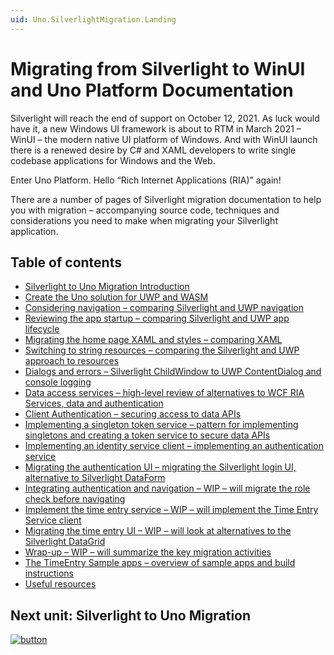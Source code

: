 ```yaml
---
uid: Uno.SilverlightMigration.Landing
---
```


# Migrating from Silverlight to WinUI and Uno Platform Documentation

Silverlight will reach the end of support  on October 12, 2021. As luck would have it, a new Windows UI framework is about to RTM in March 2021 – WinUI – the modern native UI platform of Windows. And with WinUI launch there is a renewed desire by C# and XAML developers to write single codebase applications for Windows and the Web.

Enter Uno Platform. Hello “Rich Internet Applications (RIA)” again!

There are a number of pages of Silverlight migration documentation to help you with migration – accompanying source code, techniques and considerations you need to make when migrating your Silverlight application.

## Table of contents

* [Silverlight to Uno Migration Introduction](00-overview.md)
* [Create the Uno solution for UWP and WASM](01-create-uno-solution.md)
* [Considering navigation – comparing Silverlight and UWP navigation](02-considering-navigation.md)
* [Reviewing the app startup – comparing Silverlight and UWP app lifecycle](03-review-app-startup.md)
* [Migrating the home page XAML and styles – comparing XAML](04-migrate-home-page-xaml-and-styles.md)
* [Switching to string resources – comparing the Silverlight and UWP approach to resources](05-string-resources.md)
* [Dialogs and errors – Silverlight ChildWindow to UWP ContentDialog and console logging](07-dialogs.md)
* [Data access services – high-level review of alternatives to WCF RIA Services, data and authentication](08-data-access-overview.md)
* [Client Authentication – securing access to data APIs](09-client-auth-service.md)
* [Implementing a singleton token service – pattern for implementing singletons and creating a token service to secure data APIs](10-implementing-singleton-token-service.md)
* [Implementing an identity service client – implementing an authentication service](11-implementing-identity-service-client.md)
* [Migrating the authentication UI – migrating the Silverlight login UI, alternative to Silverlight DataForm](12-migrate-auth-ui.md)
* [Integrating authentication and navigation – WIP – will migrate the role check before navigating](13-integrating-auth-and-navigation.md)
* [Implement the time entry service – WIP – will implement the Time Entry Service client](14-implement-timeentry-services.md)
* [Migrating the time entry UI – WIP – will look at alternatives to the Silverlight DataGrid](15-migrate-timeentry-ui.md)
* [Wrap-up – WIP – will summarize the key migration activities](20-wrap-up.md)
* [The TimeEntry Sample apps – overview of sample apps and build instructions](98-timeentry-samples.md)
* [Useful resources](99-useful-resources.md)

## Next unit: Silverlight to Uno Migration

[![button](assets/NextButton.png)](00-overview.md)
